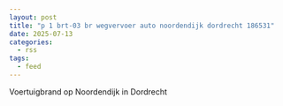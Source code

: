 ```yaml
---
layout: post
title: "p 1 brt-03 br wegvervoer auto noordendijk dordrecht 186531"
date: 2025-07-13
categories: 
  - rss
tags: 
  - feed
---
```


Voertuigbrand op Noordendijk in Dordrecht
